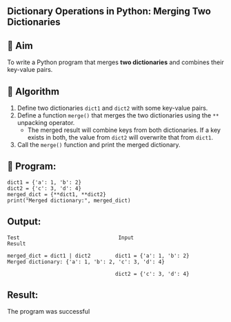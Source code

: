 ## Dictionary Operations in Python: Merging Two Dictionaries

## 🎯 Aim
To write a Python program that merges **two dictionaries** and combines their key-value pairs.

## 🧠 Algorithm
1. Define two dictionaries `dict1` and `dict2` with some key-value pairs.
2. Define a function `merge()` that merges the two dictionaries using the `**` unpacking operator.
   - The merged result will combine keys from both dictionaries. If a key exists in both, the value from `dict2` will overwrite that from `dict1`.
3. Call the `merge()` function and print the merged dictionary.

## 🧾 Program:
```
dict1 = {'a': 1, 'b': 2}
dict2 = {'c': 3, 'd': 4}
merged_dict = {**dict1, **dict2}
print("Merged dictionary:", merged_dict)
```
## Output:
```
Test                                Input                                       Result

merged_dict = dict1 | dict2        dict1 = {'a': 1, 'b': 2}            Merged dictionary: {'a': 1, 'b': 2, 'c': 3, 'd': 4}

                                   dict2 = {'c': 3, 'd': 4}
```
## Result:
The program was successful
